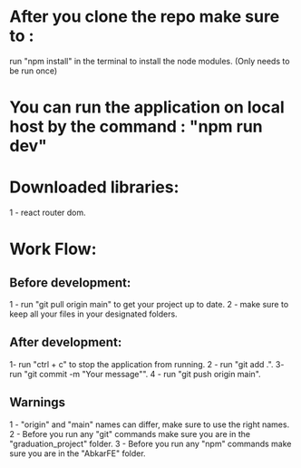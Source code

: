 # After you clone the repo make sure to :

run "npm install" in the terminal to install the node modules. (Only needs to be run once)

# You can run the application on local host by the command : "npm run dev"

# Downloaded libraries:

1 - react router dom.

# Work Flow:

## Before development:

1 - run "git pull origin main" to get your project up to date.
2 - make sure to keep all your files in your designated folders.

## After development:

1- run "ctrl + c" to stop the application from running.
2 - run "git add .".
3- run "git commit -m "Your message"".
4 - run "git push origin main".

## Warnings

1 - "origin" and "main" names can differ, make sure to use the right names.
2 - Before you run any "git" commands make sure you are in the "graduation_project" folder.
3 - Before you run any "npm" commands make sure you are in the "AbkarFE" folder.
